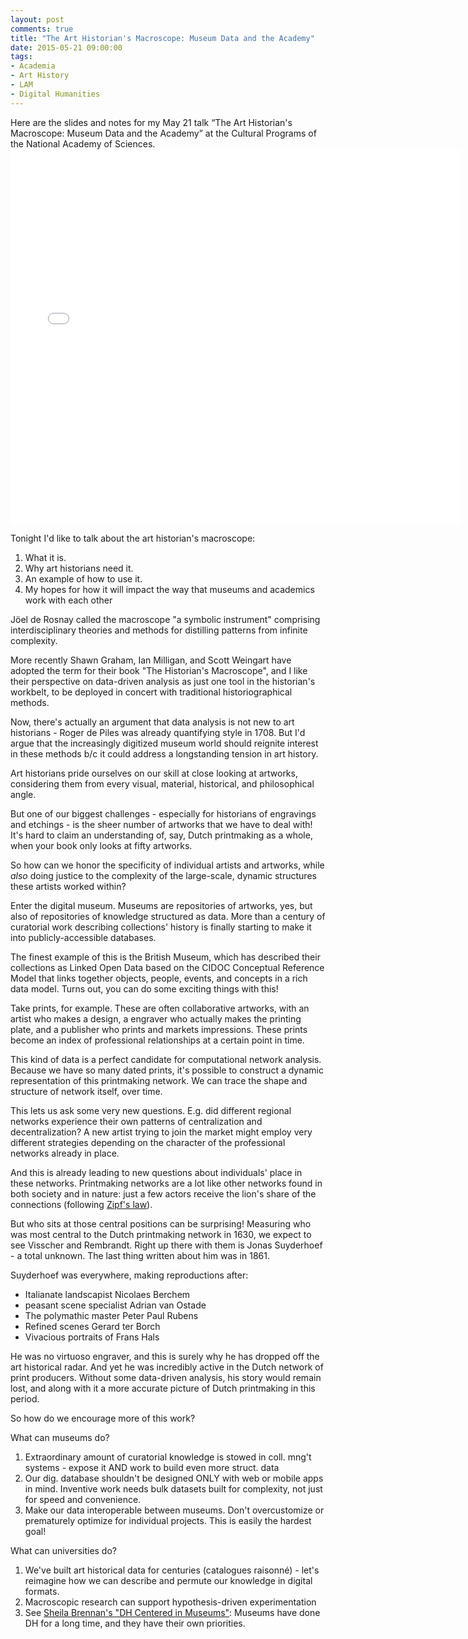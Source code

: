 ```yaml
---
layout: post
comments: true
title: "The Art Historian's Macroscope: Museum Data and the Academy"
date: 2015-05-21 09:00:00
tags:
- Academia
- Art History
- LAM
- Digital Humanities
---
```


<aside>Here are the slides and notes for my May 21 talk “The Art Historian's Macroscope: Museum Data and the Academy” at the Cultural Programs of the National Academy of Sciences.</aside>

<iframe src="//slides.com/matthewlincoln/macroscope/embed?style=light" width="720" height="600" scrolling="no" frameborder="0" webkitallowfullscreen mozallowfullscreen allowfullscreen></iframe>

Tonight I'd like to talk about the art historian's macroscope:

1. What it is.
2. Why art historians need it.
3. An example of how to use it.
4. My hopes for how it will impact the way that museums and academics work with each other

Jöel de Rosnay called the macroscope "a symbolic instrument" comprising interdisciplinary theories and methods for distilling patterns from infinite complexity.

More recently Shawn Graham, Ian Milligan, and Scott Weingart have adopted the term for their book "The Historian's Macroscope", and I like their perspective on data-driven analysis as just one tool in the historian's workbelt, to be deployed in concert with traditional historiographical methods.

Now, there's actually an argument that data analysis is not new to art historians - Roger de Piles was already quantifying style in 1708. But I'd argue that the increasingly digitized museum world should reignite interest in these methods b/c it could address a longstanding tension in art history.

Art historians pride ourselves on our skill at close looking at artworks, considering them from every visual, material, historical, and philosophical angle.

But one of our biggest challenges - especially for historians of engravings and etchings - is the sheer number of artworks that we have to deal with! It's hard to claim an understanding of, say, Dutch printmaking as a whole, when your book only looks at fifty artworks.

So how can we honor the specificity of individual artists and artworks, while *also* doing justice to the complexity of the large-scale, dynamic structures these artists worked within?

Enter the digital museum. Museums are repositories of artworks, yes, but also of repositories of knowledge structured as data. More than a century of curatorial work describing collections' history is finally starting to make it into publicly-accessible databases.

The finest example of this is the British Museum, which has described their collections as Linked Open Data based on the CIDOC Conceptual Reference Model that links together objects, people, events, and concepts in a rich data model.
Turns out, you can do some exciting things with this!

Take prints, for example. These are often collaborative artworks, with an artist who makes a design, a engraver who actually makes the printing plate, and a publisher who prints and markets impressions. These prints become an index of professional relationships at a certain point in time.

This kind of data is a perfect candidate for computational network analysis. Because we have so many dated prints, it's possible to construct a dynamic representation of this printmaking network. We can trace the shape and structure of network itself, over time.

This lets us ask some very new questions. E.g. did different regional networks experience their own patterns of centralization and decentralization? A new artist trying to join the market might employ very different strategies depending on the character of the professional networks already in place.

And this is already leading to new questions about individuals' place in these networks. Printmaking networks are a lot like other networks found in both society and in nature: just a few actors receive the lion's share of the connections (following [Zipf's law](http://en.wikipedia.org/wiki/Zipf%27s_law)).

But who sits at those central positions can be surprising! Measuring who was most central to the Dutch printmaking network in 1630, we expect to see Visscher and Rembrandt. Right up there with them is Jonas Suyderhoef - a total unknown. The last thing written about him was in 1861.

Suyderhoef was everywhere, making reproductions after:

- Italianate landscapist Nicolaes Berchem
- peasant scene specialist Adrian van Ostade
- The polymathic master Peter Paul Rubens
- Refined scenes Gerard ter Borch
- Vivacious portraits of Frans Hals

He was no virtuoso engraver, and this is surely why he has dropped off the art historical radar. And yet he was incredibly active in the Dutch network of print producers. Without some data-driven analysis, his story would remain lost, and along with it a more accurate picture of Dutch printmaking in this period.

So how do we encourage more of this work?

What can museums do?

1. Extraordinary amount of curatorial knowledge is stowed in coll. mng't systems - expose it AND work to build even more struct. data
2. Our dig. database shouldn't be designed ONLY with web or mobile apps in mind. Inventive work needs bulk datasets built for complexity, not just for speed and convenience.
3.  Make our data interoperable between museums. Don't overcustomize or prematurely optimize for individual projects. This is easily the hardest goal!

What can universities do?

1. We've built art historical data for centuries (catalogues raisonné) - let's reimagine how we can describe and permute our knowledge in digital formats.
2. Macroscopic research can support hypothesis-driven experimentation
3. See [Sheila Brennan's "DH Centered in Museums"](www.lotfortynine.org/2015/03/dh-centered-in-museums/): Museums have done DH for a long time, and they have their own priorities.



